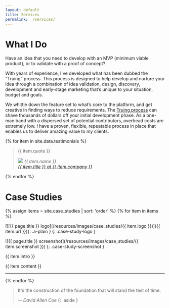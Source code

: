 ```yaml
---
layout: default
title: Services
permalink:  /services/
---
```



<!--What we do-->

# What I Do

<div class="pure-g" markdown="1">
<div class="pure-u-1" markdown="1">
Have an idea that you need to develop with an MVP (minimum viable product), or to validate with a proof of concept?

With years of experience, I've developed what has been dubbed the “Truing” process. This process is designed to help develop and nurture your idea through a combination of idea validation, design, discovery, development and early-stage marketing that’s unique to your situation, budget and goals.

We whittle down the feature set to what’s core to the platform, and get creative in finding ways to reduce requirements. The [Truing process](#process) can shave thousands of dollars off your initial development phase. As a one-man band with a dispersed set of potential contributors, overhead costs are extremely low. I have a proven, flexible, repeatable process in place that enables us to deliver amazing value to my clients.
</div>
</div>

<!--What people say-->

<!--# What Clients Say-->


<div class="pure-g aside">
{% for item in site.data.testimonials %}
<div class="pure-u-1 pure-u-md-1-2 bg-1">
  <blockquote>
    <p>
      {{ item.quote }}
    </p>
    <em>
      <img src="/resources/images/testimonials/{{ item.image  }}" />
      {{ item.name }}
      <br/>
      <a href="{{ item.url }}">{{ item.title }} at {{ item.company }}</a>
    </em>
  </blockquote>
</div>
{% endfor %}
</div>

<!--*"You're brilliant. You go the extra mile. You're a delightful human being."*-->
 
<!--*"Your smarts and your can-do attitude are amazing. "*-->
 
<!--*"Let's do this again soon."*-->


<!--Case Studies-->

<!--## {{ page.title }}-->

# Case Studies
{% assign items = site.case_studies | sort: 'order' %}
{% for item in items %}

<!--## [{{ item.title }}]({{ item.url }})-->
<div class="pure-g" markdown="1">
<div class="pure-u-1 text-center" markdown="1">
[![{{ page.title }} logo](/resources/images/case_studies/{{ item.logo }})]({{ item.url }}){: .a-plain }
{: .case-study-logo }

![{{ page.title }} screenshot](/resources/images/case_studies/{{ item.screenshot }})
{: .case-study-screenshot }
</div>
<div class="pure-u-1" markdown="1">

{{ item.intro }}

{{ item.content }}

<hr/>

{% endfor %}

<!--Quote-->

> It's the construction of the foundation that will stand the test of time. 
>
> *-- David Allen Coe*
{: .aside }


<!--The Process-->

<!--# The Process-->

<!--[>## The True-Up Process<]-->

<!--<div class="pure-g" markdown="1">-->
<!--<div class="pure-u-1" markdown="1">-->
<!--Each idea that comes to me is unique, and each comes in various stages of maturity. While I tailor the process to your needs, almost everything I take on today consists of two separate phases:-->

<!--### Discovery/Road-mapping-->

<!--I’ve been honing my MVP road-mapping process for awhile now, and continue to fine-tune it as I discover more ways to be effective. The process has become unique enough to deserve its own name, which we call the "Truing Process".  The term comes from the bike world, where wheels are “trued” or aligned through a process of inspection, analysis, patience and precision.-->

<!--Through this process, we take a deep dive into what you want to build. After poring over any existing thoughts, documents and research, I take the time to truly understand the idea, the market and competitors. Together we determine the goals of the project and start considering budget. I then map out a feature backlog, a set of deliverables, and several development plan options along with fixed quotes.-->

<!--While I hope to earn your business for the development phases, you will have ample documentation to shop around to get other development quotes if you so choose.-->

<!--### Development-->

<!--The best part of the discovery phase is how easy and seamless it makes the development phase. All key decisions have been made, from architecture to features to time to budget. You can sit comfortably knowing exactly what you’re going to get and what it’s going to cost you. There aren’t many questions unanswered.-->

<!--So, it’s head-down development time with periodic checkins to keep you up to speed on how things are going. We raise and red flags as soon as we spot them.-->


</div>
</div>
